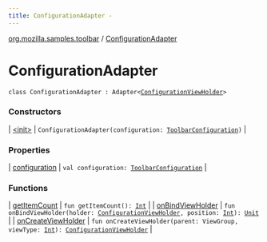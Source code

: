 ```yaml
---
title: ConfigurationAdapter - 
---
```


[org.mozilla.samples.toolbar](../index.html) / [ConfigurationAdapter](./index.html)

# ConfigurationAdapter

`class ConfigurationAdapter : Adapter<`[`ConfigurationViewHolder`](../-configuration-view-holder/index.html)`>`

### Constructors

| [&lt;init&gt;](-init-.html) | `ConfigurationAdapter(configuration: `[`ToolbarConfiguration`](../-toolbar-configuration/index.html)`)` |

### Properties

| [configuration](configuration.html) | `val configuration: `[`ToolbarConfiguration`](../-toolbar-configuration/index.html) |

### Functions

| [getItemCount](get-item-count.html) | `fun getItemCount(): `[`Int`](https://kotlinlang.org/api/latest/jvm/stdlib/kotlin/-int/index.html) |
| [onBindViewHolder](on-bind-view-holder.html) | `fun onBindViewHolder(holder: `[`ConfigurationViewHolder`](../-configuration-view-holder/index.html)`, position: `[`Int`](https://kotlinlang.org/api/latest/jvm/stdlib/kotlin/-int/index.html)`): `[`Unit`](https://kotlinlang.org/api/latest/jvm/stdlib/kotlin/-unit/index.html) |
| [onCreateViewHolder](on-create-view-holder.html) | `fun onCreateViewHolder(parent: ViewGroup, viewType: `[`Int`](https://kotlinlang.org/api/latest/jvm/stdlib/kotlin/-int/index.html)`): `[`ConfigurationViewHolder`](../-configuration-view-holder/index.html) |

